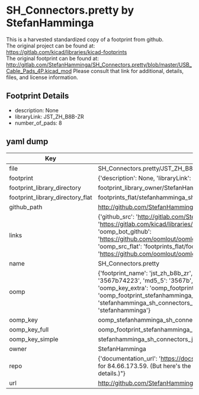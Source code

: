 # SH_Connectors.pretty by StefanHamminga  
This is a harvested standardized copy of a footprint from github.  
The original project can be found at:  
https://gitlab.com/kicad/libraries/kicad-footprints  
The original footprint can be found at:
http://gitlab.com/StefanHamminga/SH_Connectors.pretty/blob/master/USB_Cable_Pads_4P.kicad_mod
Please consult that link for additional, details, files, and license information.  
## Footprint Details
* description: None  
* libraryLink: JST_ZH_B8B-ZR  
* number_of_pads: 8  
## yaml dump  
| Key | Value |  
| --- | --- |  
| file | SH_Connectors.pretty/JST_ZH_B8B-ZR.kicad_mod |  
| footprint | {'description': None, 'libraryLink': 'JST_ZH_B8B-ZR', 'number_of_pads': 8} |  
| footprint_library_directory | footprint_library_owner/StefanHamminga_SH_Connectors.pretty |  
| footprint_library_directory_flat | footprints_flat/stefanhamminga_sh_connectors_jst_zh_b8b_zr/working |  
| github_path | http://github.com/StefanHamminga/SH_Connectors.pretty/blob/master/JST_ZH_B8B-ZR.kicad_mod |  
| links | {'github_src': 'http://gitlab.com/StefanHamminga/SH_Connectors.pretty/blob/master/USB_Cable_Pads_4P.kicad_mod', 'github_src_repo': 'https://gitlab.com/kicad/libraries/kicad-footprints', 'oomp_bot': 'footprints/stefanhamminga_sh_connectors_jst_zh_b8b_zr/working', 'oomp_bot_github': 'https://github.com/oomlout/oomlout_oomp_footprint_bot/tree/main/footprints/stefanhamminga_sh_connectors_jst_zh_b8b_zr/working', 'oomp_src_flat': 'footprints_flat/footprints_flat/stefanhamminga_sh_connectors_jst_zh_b8b_zr/working', 'oomp_src_flat_github': 'https://github.com/oomlout/oomlout_oomp_footprint_src/tree/main/footprints_flat/stefanhamminga_sh_connectors_jst_zh_b8b_zr/working'} |  
| name | SH_Connectors.pretty |  
| oomp | {'footprint_name': 'jst_zh_b8b_zr', 'library_name': 'sh_connectors', 'md5': '3567b74223f371812bf0803783ecdfdf', 'md5_10': '3567b74223', 'md5_5': '3567b', 'md5_6': '3567b7', 'oomp_key': 'oomp_stefanhamminga_sh_connectors_jst_zh_b8b_zr', 'oomp_key_extra': 'oomp_footprint_stefanhamminga_sh_connectors_jst_zh_b8b_zr', 'oomp_key_full': 'oomp_footprint_stefanhamminga_sh_connectors_jst_zh_b8b_zr_3567b7', 'oomp_key_simple': 'stefanhamminga_sh_connectors_jst_zh_b8b_zr', 'original_filename': 'SH_Connectors.pretty/JST_ZH_B8B-ZR.kicad_mod', 'owner_name': 'stefanhamminga'} |  
| oomp_key | oomp_stefanhamminga_sh_connectors_jst_zh_b8b_zr |  
| oomp_key_full | oomp_footprint_stefanhamminga_sh_connectors_jst_zh_b8b_zr |  
| oomp_key_simple | stefanhamminga_sh_connectors_jst_zh_b8b_zr |  
| owner | StefanHamminga |  
| repo | {'documentation_url': 'https://docs.github.com/rest/overview/resources-in-the-rest-api#rate-limiting', 'message': "API rate limit exceeded for 84.66.173.59. (But here's the good news: Authenticated requests get a higher rate limit. Check out the documentation for more details.)"} |  
| url | http://github.com/StefanHamminga/SH_Connectors.pretty |  

